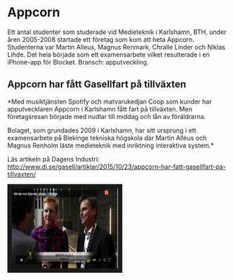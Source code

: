 # Appcorn
Ett antal studenter som studerade vid Medieteknik i Karlshamn, BTH, under åren 2005-2008 startade ett företag som kom att heta Appcorn.
Studenterna var Martin Alleus, Magnus Renmark, Chralle Linder och Niklas Lihde.
Det hela började som ett examensarbete vilket resulterade i en iPhone-app för Blocket.
Bransch: apputveckling.


## Appcorn har fått Gasellfart på tillväxten
*Med musiktjänsten Spotify och matvarukedjan Coop som kunder har apputvecklaren Appcorn i Karlshamn fått fart på tillväxten.
Men företagsresan började med nudlar till middag och lån av föräldrarna.

Bolaget, som grundades 2009 i Karlshamn, har sitt ursprung i ett examensarbete på Blekinge tekniska högskola där Martin Alléus och Magnus Renholm läste medieteknik med inriktning interaktiva system.*

Läs artikeln på Dagens Industri:
http://www.di.se/gasell/artiklar/2015/10/23/appcorn-har-fatt-gasellfart-pa-tillvaxten/


<a href="http://csp.screen9.com/video?auth=wzvnQ--7f-MtLKKMUdSs6AC2LL54VCWBi-5rKoj7sZKZ3EnxCrDXnzm0H64V1y9msUevfIP0gx7Sxw0nNEXrUFi0eObqhZJKk8_X8ZPEWsj63z3b_mo9SVjd4VSooznXj7_Loq10awIP2eT63FhxNnReLusCwC8ZjQjEqZHj20oTlEVJ1zoRZ8QTlWPdw1YueDWn1QdkQpuS_8n-ZPrmRjxidlf1utX9" target="_blank"><img src="https://raw.githubusercontent.com/dite-bth/alumner/master/appcorn/di-appcorn.png"
alt="Intervju med Appcorn" width="240" height="180" border="10" /></a>
